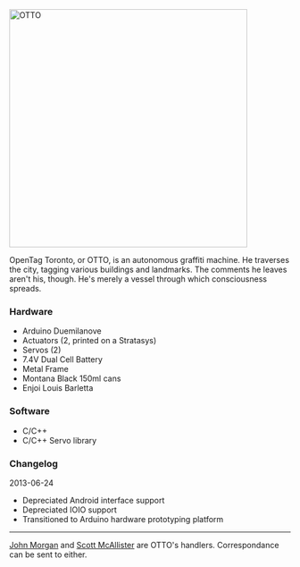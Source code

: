 <img alt="OTTO" src="http://inicio.ca/img/projects/otto/screen-01.jpg" width="426px">

OpenTag Toronto, or OTTO, is an autonomous graffiti machine. He traverses the city, tagging various buildings and landmarks. The comments he leaves aren't his, though. He's merely a vessel through which consciousness spreads.

### Hardware
* Arduino Duemilanove
* Actuators (2, printed on a Stratasys)
* Servos (2)
* 7.4V Dual Cell Battery
* Metal Frame
* Montana Black 150ml cans
* Enjoi Louis Barletta

### Software
* C/C++ 
* C/C++ Servo library

### Changelog
2013-06-24
* Depreciated Android interface support
* Depreciated IOIO support
* Transitioned to Arduino hardware prototyping platform


----
[John Morgan](http://imagearts.ryerson.ca/jmorgan) and [Scott McAllister](http://inicio.ca) are OTTO's handlers. Correspondance can be sent to either.
